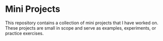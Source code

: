 # Mini Projects

This repository contains a collection of mini projects that I have worked on. 
These projects are small in scope and serve as examples, experiments, or practice exercises.
